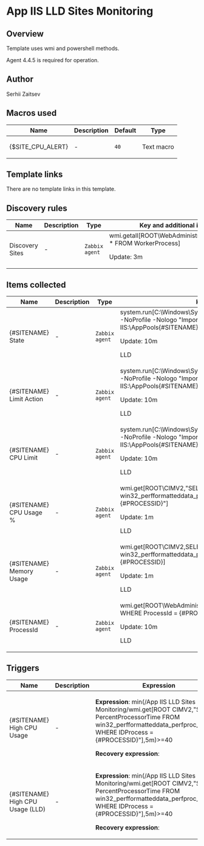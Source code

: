 # App IIS LLD Sites Monitoring

## Overview

Template uses wmi and powershell methods.


Agent 4.4.5 is required for operation.


 


 



## Author

Serhii Zaitsev

## Macros used

|Name|Description|Default|Type|
|----|-----------|-------|----|
|{$SITE_CPU_ALERT}|<p>-</p>|`40`|Text macro|
## Template links

There are no template links in this template.

## Discovery rules

|Name|Description|Type|Key and additional info|
|----|-----------|----|----|
|Discovery Sites|<p>-</p>|`Zabbix agent`|wmi.getall[ROOT\WebAdministration,SELECT * FROM WorkerProcess]<p>Update: 3m</p>|
## Items collected

|Name|Description|Type|Key and additional info|
|----|-----------|----|----|
|{#SITENAME} State|<p>-</p>|`Zabbix agent`|system.run[C:\Windows\System32\WindowsPowerShell\v1.0\powershell.exe -NoProfile -Nologo "Import-Module WebAdministration;(Get-ItemProperty IIS:\AppPools\{#SITENAME}).state"]<p>Update: 10m</p><p>LLD</p>|
|{#SITENAME} Limit Action|<p>-</p>|`Zabbix agent`|system.run[C:\Windows\System32\WindowsPowerShell\v1.0\powershell.exe -NoProfile -Nologo "Import-Module WebAdministration;(Get-ItemProperty IIS:\AppPools\{#SITENAME} -Name cpu).action"]<p>Update: 10m</p><p>LLD</p>|
|{#SITENAME} CPU Limit|<p>-</p>|`Zabbix agent`|system.run[C:\Windows\System32\WindowsPowerShell\v1.0\powershell.exe -NoProfile -Nologo "Import-Module WebAdministration;(Get-ItemProperty IIS:\AppPools\{#SITENAME} -Name cpu).limit"]<p>Update: 10m</p><p>LLD</p>|
|{#SITENAME} CPU Usage %|<p>-</p>|`Zabbix agent`|wmi.get[ROOT\CIMV2,"SELECT PercentProcessorTime FROM win32_perfformatteddata_perfproc_process WHERE IDProcess = {#PROCESSID}"]<p>Update: 1m</p><p>LLD</p>|
|{#SITENAME} Memory Usage|<p>-</p>|`Zabbix agent`|wmi.get[ROOT\CIMV2,SELECT WorkingSet FROM win32_perfformatteddata_perfproc_process WHERE IDProcess = {#PROCESSID}]<p>Update: 1m</p><p>LLD</p>|
|{#SITENAME} ProcessId|<p>-</p>|`Zabbix agent`|wmi.get[ROOT\WebAdministration,SELECT ProcessId FROM WorkerProcess WHERE ProcessId = {#PROCESSID}]<p>Update: 10m</p><p>LLD</p>|
## Triggers

|Name|Description|Expression|Priority|
|----|-----------|----------|--------|
|{#SITENAME} High CPU Usage|<p>-</p>|<p>**Expression**: min(/App IIS LLD Sites Monitoring/wmi.get[ROOT CIMV2,"SELECT PercentProcessorTime FROM win32_perfformatteddata_perfproc_process WHERE IDProcess = {#PROCESSID}"],5m)>=40</p><p>**Recovery expression**: </p>|high|
|{#SITENAME} High CPU Usage (LLD)|<p>-</p>|<p>**Expression**: min(/App IIS LLD Sites Monitoring/wmi.get[ROOT CIMV2,"SELECT PercentProcessorTime FROM win32_perfformatteddata_perfproc_process WHERE IDProcess = {#PROCESSID}"],5m)>=40</p><p>**Recovery expression**: </p>|high|
